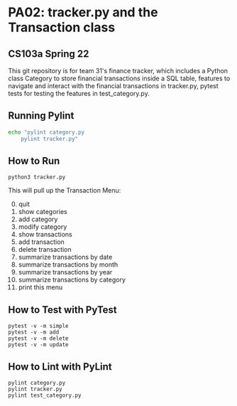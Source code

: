 # PA02: tracker.py and the Transaction class
## CS103a Spring 22

This git repository is for team 31's finance tracker, which includes a Python class Category to store financial transactions inside a SQL table, features to navigate and interact with the financial transactions in tracker.py, pytest tests for testing the features in test_category.py.

## Running Pylint
```bash
echo "pylint category.py
    pylint tracker.py"
````

## How to Run 
```python3 tracker.py```

This will pull up the Transaction Menu: <br>

0. quit
1. show categories
2. add category
3. modify category
4. show transactions
5. add transaction
6. delete transaction
7. summarize transactions by date
8. summarize transactions by month
9. summarize transactions by year
10. summarize transactions by category
11. print this menu


## How to Test with PyTest
```
pytest -v -m simple
pytest -v -m add
pytest -v -m delete
pytest -v -m update
```

## How to Lint with PyLint
```
pylint category.py
pylint tracker.py
pylint test_category.py
```
